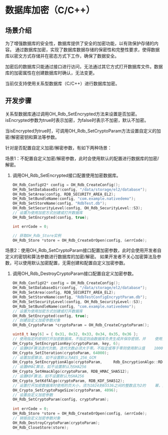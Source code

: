# 数据库加密（C/C++）

## 场景介绍

为了增强数据库的安全性，数据库提供了安全的加密功能，以有效保护存储的内容。
通过数据库加密，实现了数据库数据存储的保密性和完整性要求，使得数据库以密文方式存储并在密态方式下工作，确保了数据安全。

加密后的数据库只能通过接口进行访问，无法通过其它方式打开数据库文件。数据库的加密属性在创建数据库时确认，无法变更。

当前仅支持使用关系型数据库（C/C++）进行数据库加密。

## 开发步骤

关系型数据库通过调用OH_Rdb_SetEncrypted方法来设置是否加密。isEncrypted参数为true时表示加密，为false时表示不加密，默认不加密。

当isEncrypted为true时，可调用OH_Rdb_SetCryptoParam方法设置自定义的加密/解密密钥和算法等参数。

针对是否配置自定义加密/解密参数，有如下两种场景：

场景1：不配置自定义加密/解密参数，此时会使用默认的配置进行数据库的加密/解密。

1. 调用OH_Rdb_SetEncrypted接口配置使用加密数据库。

    ```c
    OH_Rdb_ConfigV2* config = OH_Rdb_CreateConfig();
    OH_Rdb_SetDatabaseDir(config, "/data/storage/el2/database");
    OH_Rdb_SetArea(config, RDB_SECURITY_AREA_EL2);
    OH_Rdb_SetBundleName(config, "com.example.nativedemo");
    OH_Rdb_SetStoreName(config, "RdbTest.db");
    OH_Rdb_SetSecurityLevel(config, OH_Rdb_SecurityLevel::S3);
    // 设置为使用加密方式创建或打开数据库
    OH_Rdb_SetEncrypted(config, true);
    
    int errCode = 0;
    
    // 获取OH_Rdb_Store实例
    OH_Rdb_Store *store = OH_Rdb_CreateOrOpen(config, &errCode);
    ```

场景2：使用OH_Rdb_SetCryptoParam接口配置加密参数，此时会使用开发者自定义的密钥和算法参数进行数据库的加密/解密。
如果开发者不关心加密算法及参数，可以使用默认加密配置，无需创建和配置自定义加密参数。

1. 调用OH_Rdb_DestroyCryptoParam接口配置自定义加密参数。

    ```c
    OH_Rdb_ConfigV2* config = OH_Rdb_CreateConfig();
    OH_Rdb_SetDatabaseDir(config, "/data/storage/el2/database");
    OH_Rdb_SetArea(config, RDB_SECURITY_AREA_EL2);
    OH_Rdb_SetStoreName(config, "RdbTestConfigEncryptParam.db");
    OH_Rdb_SetSecurityLevel(config, OH_Rdb_SecurityLevel::S3);
    OH_Rdb_SetBundleName(config, "com.example.nativedemo");
    // 设置为使用加密方式创建或打开数据库
    OH_Rdb_SetEncrypted(config, true);
    // 创建自定义加密参数对象
    OH_Rdb_CryptoParam *cryptoParam = OH_Rdb_CreateCryptoParam();
    
    uint8_t key[6] = { 0x31, 0x32, 0x33, 0x34, 0x35, 0x36 };
    // 使用指定的密钥打开加密数据库。不指定则由数据库负责生成并保存密钥，并    使用生成的密钥。
    OH_Crypto_SetEncryptionKey(cryptoParam, key, 6);
    // 设置KDF算法迭代次数。迭代次数必须大于零。不指定或等于零则使用默认值    10000和默认加密算法。
    OH_Crypto_SetIteration(cryptoParam, 64000);
    // 设置加密算法，如不设置默认为AES_256_GCM
    OH_Crypto_SetEncryptionAlgo(cryptoParam,     Rdb_EncryptionAlgo::RDB_AES_256_CBC);
    // 设置HMAC算法，如不设置默认为SHA256
    OH_Crypto_SetHmacAlgo(cryptoParam, RDB_HMAC_SHA512);
    // 设置KDF算法，如不设置默认为SHA256
    OH_Crypto_SetKdfAlgo(cryptoParam, RDB_KDF_SHA512);
    // 设置打开加密数据库时使用的页大小，须为1024到65536之间的整数且为2的    幂，如不设置默认为1024
    OH_Crypto_SetCryptoPageSize(cryptoParam, 4096);
    // 设置自定义加密参数
    OH_Rdb_SetCryptoParam(config, cryptoParam);
       
    int errCode = 0;
    OH_Rdb_Store *store = OH_Rdb_CreateOrOpen(config, &errCode);
    // 销毁自定义加密参数对象
    OH_Rdb_DestroyCryptoParam(cryptoParam);
    OH_Rdb_CloseStore(store);
    ```
